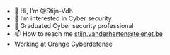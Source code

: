 - 👋 Hi, I’m @Stijn-Vdh
- 👀 I’m interested in Cyber security
- 🌱 Graduated Cyber security professional
- 📫 How to reach me stijn.vanderherten@telenet.be
- Working at Orange Cyberdefense

<!---
Stijn-Vdh/Stijn-Vdh is a ✨ special ✨ repository because its `README.md` (this file) appears on your GitHub profile.
You can click the Preview link to take a look at your changes.
--->
